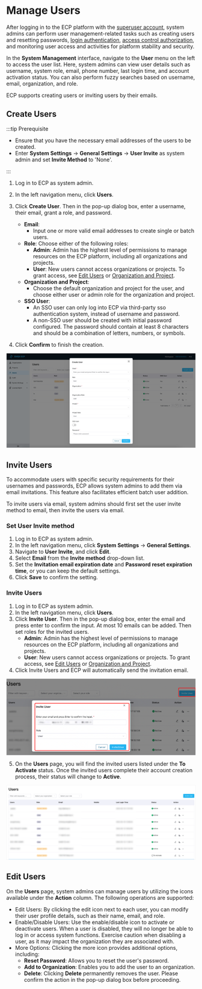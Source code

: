 # Manage Users

After logging in to the ECP platform with the [superuser account](../install/install_ecp_on_kubernetes.md#create-a-superuser), system admins can perform user management-related tasks such as creating users and resetting passwords, [login authentication](../acl/authorize.md), [access control authorization](../acl/ecp_login.md), and monitoring user access and activities for platform stability and security.

In the **System Management** interface, navigate to the **User** menu on the left to access the user list. Here, system admins can view user details such as username, system role, email, phone number, last login time, and account activation status. You can also perform fuzzy searches based on username, email, organization, and role.

ECP supports creating users or inviting users by their emails. 

## Create Users

:::tip Prerequisite

- Ensure that you have the necessary email addresses of the users to be created.
- Enter **System Settings** -> **General Settings** -> **User Invite** as system admin and set **Invite Method** to 'None'.

:::

1. Log in to ECP as system admin. 

2. In the left navigation menu, click **Users**. 

3. Click **Create User**. Then in the pop-up dialog box, enter a username, their email, grant a role, and password. 

   - **Email**: 
     - Input one or more valid email addresses to create single or batch users.
   - **Role**: Choose either of the following roles:
     - **Admin**: Admin has the highest level of permissions to manage resources on the ECP platform, including all organizations and projects.
     - **User**: New users cannot access organizations or projects. To grant access, see [Edit Users](#edit-users) or [Organization and Project](./introduction.md).
   - **Organization and Project**: 
     - Choose the default organization and project for the user, and choose either user or admin role for the organization and project.
   - **SSO User**:
     - An SSO user can only log into ECP via third-party sso authentication system, instead of username and password.
     - A non-SSO user should be created with initial password configured. The password should contain at least 8 characters and should be a combination of letters, numbers, or symbols.

4. Click **Confirm** to finish the creation. 

![new-user](./_assets/create-users.png)

## Invite Users

To accommodate users with specific security requirements for their usernames and passwords, ECP allows system admins to add them via email invitations. This feature also facilitates efficient batch user addition.

To invite users via email, system admins should first set the user invite method to email, then invite the users via email. 

### Set User Invite method

1. Log in to ECP as system admin. 
2. In the left navigation menu, click **System Settings** -> **General Settings**. 
3. Navigate to **User Invite**, and click **Edit**. 
4. Select **Email** from the **Invite method** drop-down list. 
5. Set the **Invitation email expiration date** and **Password reset expiration time**, or you can keep the default settings. 
6. Click **Save** to confirm the setting. 

### Invite Users 


1. Log in to ECP as system admin. 
2. In the left navigation menu, click **Users**. 
3. Click **Invite User**. Then in the pop-up dialog box, enter the email and press enter to confirm the input. At most 10 emails can be added. Then set roles for the invited users. 
   - **Admin**: Admin has the highest level of permissions to manage resources on the ECP platform, including all organizations and projects.
   - **User**: New users cannot access organizations or projects. To grant access, see [Edit Users](#edit-users) or [Organization and Project](./introduction.md).
4. Click Invite Users and ECP will automatically send the invitation email.

<img src="./_assets/manager-user-new2.png" style="zoom:60%;" align="middle">

5. On the **Users** page, you will find the invited users listed under the **To Activate** status. Once the invited users complete their account creation process, their status will change to **Active**.

![new-activation2](./_assets/new-user-activation2.png)

## Edit Users

On the **Users** page, system admins can manage users by utilizing the icons available under the **Action** column. The following operations are supported:

- Edit Users: By clicking the edit icon next to each user, you can modify their user profile details, such as their name, email, and role.
- Enable/Disable Users: Use the enable/disable icon to activate or deactivate users. When a user is disabled, they will no longer be able to log in or access system functions. Exercise caution when disabling a user, as it may impact the organization they are associated with.
- More Options: Clicking the more icon provides additional options, including:
  - **Reset Password**: Allows you to reset the user's password.
  - **Add to Organization**: Enables you to add the user to an organization.
  - **Delete**: Clicking **Delete** permanently removes the user. Please confirm the action in the pop-up dialog box before proceeding.
